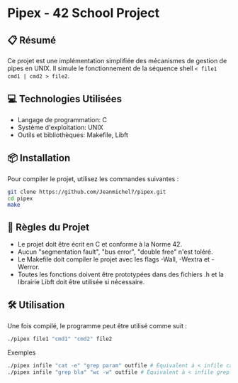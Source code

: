 # Pipex - 42 School Project

## 📋 Résumé

Ce projet est une implémentation simplifiée des mécanismes de gestion de pipes en UNIX. Il simule le fonctionnement de la séquence shell `< file1 cmd1 | cmd2 > file2`.

## 💻 Technologies Utilisées

- Langage de programmation: C
- Système d'exploitation: UNIX
- Outils et bibliothèques: Makefile, Libft

## 📦 Installation

Pour compiler le projet, utilisez les commandes suivantes :

```bash
git clone https://github.com/Jeanmichel7/pipex.git
cd pipex
make
```

## 📜 Règles du Projet

- Le projet doit être écrit en C et conforme à la Norme 42.
- Aucun "segmentation fault", "bus error", "double free" n'est toléré.
- Le Makefile doit compiler le projet avec les flags -Wall, -Wextra et -Werror.
- Toutes les fonctions doivent être prototypées dans des fichiers .h et la librairie Libft doit être utilisée si nécessaire.

## 🛠️ Utilisation

Une fois compilé, le programme peut être utilisé comme suit :

```bash
./pipex file1 "cmd1" "cmd2" file2
```

Exemples

```bash
./pipex infile "cat -e" "grep param" outfile # Équivalent à < infile cat -e | grep param > outfile
./pipex infile "grep bla" "wc -w" outfile # Équivalent à < infile grep bla | wc -w > outfile
```
